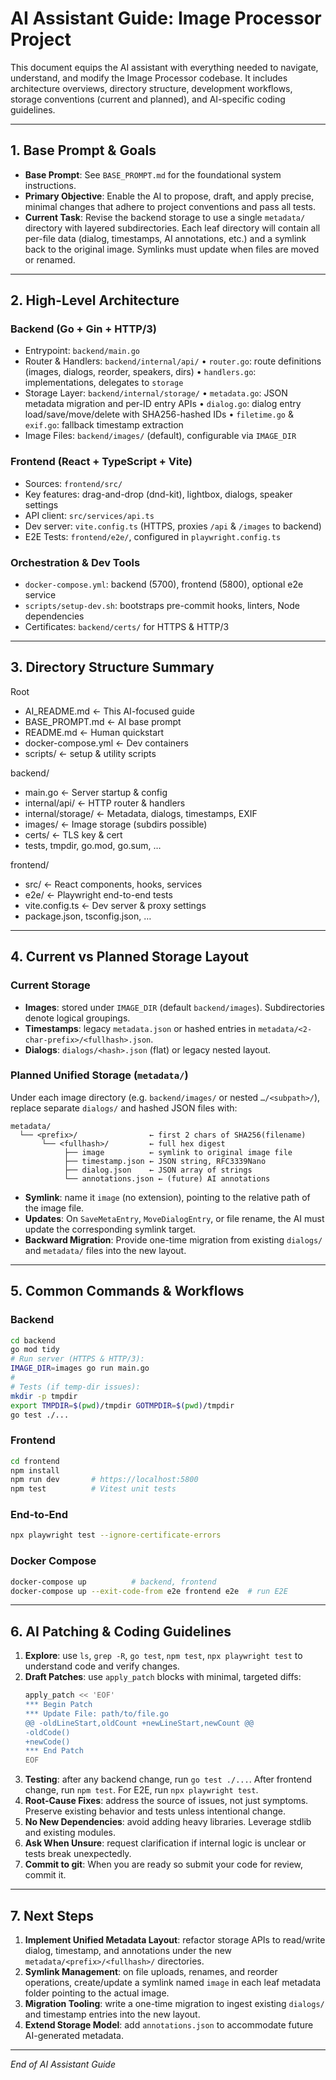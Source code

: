 <!-- AI_README.md: Comprehensive guide for the AI assistant on the Image Processor project -->
# AI Assistant Guide: Image Processor Project

This document equips the AI assistant with everything needed to navigate, understand, and modify the Image Processor codebase. It includes architecture overviews, directory structure, development workflows, storage conventions (current and planned), and AI-specific coding guidelines.

---

## 1. Base Prompt & Goals
- **Base Prompt**: See `BASE_PROMPT.md` for the foundational system instructions.
- **Primary Objective**: Enable the AI to propose, draft, and apply precise, minimal changes that adhere to project conventions and pass all tests.
- **Current Task**: Revise the backend storage to use a single `metadata/` directory with layered subdirectories. Each leaf directory will contain all per-file data (dialog, timestamps, AI annotations, etc.) and a symlink back to the original image. Symlinks must update when files are moved or renamed.

---

## 2. High-Level Architecture

### Backend (Go + Gin + HTTP/3)
- Entrypoint: `backend/main.go`
- Router & Handlers: `backend/internal/api/`
  • `router.go`: route definitions (images, dialogs, reorder, speakers, dirs)
  • `handlers.go`: implementations, delegates to `storage`
- Storage Layer: `backend/internal/storage/`
  • `metadata.go`: JSON metadata migration and per-ID entry APIs
  • `dialog.go`: dialog entry load/save/move/delete with SHA256-hashed IDs
  • `filetime.go` & `exif.go`: fallback timestamp extraction
- Image Files: `backend/images/` (default), configurable via `IMAGE_DIR`

### Frontend (React + TypeScript + Vite)
- Sources: `frontend/src/`
- Key features: drag-and-drop (dnd-kit), lightbox, dialogs, speaker settings
- API client: `src/services/api.ts`
- Dev server: `vite.config.ts` (HTTPS, proxies `/api` & `/images` to backend)
- E2E Tests: `frontend/e2e/`, configured in `playwright.config.ts`

### Orchestration & Dev Tools
- `docker-compose.yml`: backend (5700), frontend (5800), optional e2e service
- `scripts/setup-dev.sh`: bootstraps pre-commit hooks, linters, Node dependencies
- Certificates: `backend/certs/` for HTTPS & HTTP/3

---

## 3. Directory Structure Summary

Root
- AI_README.md            ← This AI-focused guide
- BASE_PROMPT.md          ← AI base prompt
- README.md               ← Human quickstart
- docker-compose.yml      ← Dev containers
- scripts/                ← setup & utility scripts

backend/
- main.go                 ← Server startup & config
- internal/api/           ← HTTP router & handlers
- internal/storage/       ← Metadata, dialogs, timestamps, EXIF
- images/                 ← Image storage (subdirs possible)
- certs/                  ← TLS key & cert
- tests, tmpdir, go.mod, go.sum, …

frontend/
- src/                    ← React components, hooks, services
- e2e/                    ← Playwright end-to-end tests
- vite.config.ts          ← Dev server & proxy settings
- package.json, tsconfig.json, …

---

## 4. Current vs Planned Storage Layout

### Current Storage
- **Images**: stored under `IMAGE_DIR` (default `backend/images`). Subdirectories denote logical groupings.
- **Timestamps**: legacy `metadata.json` or hashed entries in `metadata/<2-char-prefix>/<fullhash>.json`.
- **Dialogs**: `dialogs/<hash>.json` (flat) or legacy nested layout.

### Planned Unified Storage (`metadata/`)
Under each image directory (e.g. `backend/images/` or nested `…/<subpath>/`), replace separate `dialogs/` and hashed JSON files with:

```
metadata/
  └── <prefix>/                ← first 2 chars of SHA256(filename)
       └── <fullhash>/         ← full hex digest
            ├── image          ← symlink to original image file
            ├── timestamp.json ← JSON string, RFC3339Nano
            ├── dialog.json    ← JSON array of strings
            └── annotations.json ← (future) AI annotations
```

- **Symlink**: name it `image` (no extension), pointing to the relative path of the image file.
- **Updates**: On `SaveMetaEntry`, `MoveDialogEntry`, or file rename, the AI must update the corresponding symlink target.
- **Backward Migration**: Provide one-time migration from existing `dialogs/` and `metadata/` files into the new layout.

---

## 5. Common Commands & Workflows

### Backend
```bash
cd backend
go mod tidy
# Run server (HTTPS & HTTP/3):
IMAGE_DIR=images go run main.go
#
# Tests (if temp-dir issues):
mkdir -p tmpdir
export TMPDIR=$(pwd)/tmpdir GOTMPDIR=$(pwd)/tmpdir
go test ./...
```

### Frontend
```bash
cd frontend
npm install
npm run dev       # https://localhost:5800
npm test          # Vitest unit tests
```

### End-to-End
```bash
npx playwright test --ignore-certificate-errors
```

### Docker Compose
```bash
docker-compose up          # backend, frontend
docker-compose up --exit-code-from e2e frontend e2e  # run E2E
```

---

## 6. AI Patching & Coding Guidelines

1. **Explore**: use `ls`, `grep -R`, `go test`, `npm test`, `npx playwright test` to understand code and verify changes.
2. **Draft Patches**: use `apply_patch` blocks with minimal, targeted diffs:
   ```bash
   apply_patch << 'EOF'
   *** Begin Patch
   *** Update File: path/to/file.go
   @@ -oldLineStart,oldCount +newLineStart,newCount @@
   -oldCode()
   +newCode()
   *** End Patch
   EOF
   ```
3. **Testing**: after any backend change, run `go test ./...`. After frontend change, run `npm test`. For E2E, run `npx playwright test`.
4. **Root-Cause Fixes**: address the source of issues, not just symptoms. Preserve existing behavior and tests unless intentional change.
5. **No New Dependencies**: avoid adding heavy libraries. Leverage stdlib and existing modules.
6. **Ask When Unsure**: request clarification if internal logic is unclear or tests break unexpectedly.
7. **Commit to git**: When you are ready so submit your code for review, commit it.

---

## 7. Next Steps
1. **Implement Unified Metadata Layout**: refactor storage APIs to read/write dialog, timestamp, and annotations under the new `metadata/<prefix>/<fullhash>/` directories.
2. **Symlink Management**: on file uploads, renames, and reorder operations, create/update a symlink named `image` in each leaf metadata folder pointing to the actual image.
3. **Migration Tooling**: write a one-time migration to ingest existing `dialogs/` and timestamp entries into the new layout.
4. **Extend Storage Model**: add `annotations.json` to accommodate future AI-generated metadata.

---
*End of AI Assistant Guide*